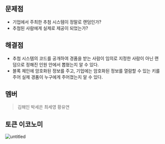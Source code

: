 
## 문제점
- 기업에서 주최한 추첨 시스템이 정말로 랜덤인가?
- 추첨된 사람에게 실제로 제공이 되었는가?

## 해결점
- 추첨 시스템의 코드를 공개하여 경품을 받는 사람이 임의로 지정한 사람이 아닌 랜덤으로 정해진 인원 안에서 뽑혔는지 알 수 있다. 
- 블록 체인에 암호화된 정보를 주고, 기업에는 암호화된 정보를 열람할 수 있는 키를 주어 실제 경품이 누구에게 주어졌는지 알 수 있다.

## 멤버
> 김해인 박세은 최세영 황유연

## 토큰 이코노미
![untitled](https://user-images.githubusercontent.com/43868516/46522622-d038a400-c872-11e8-9e34-a080b02f873e.png)
